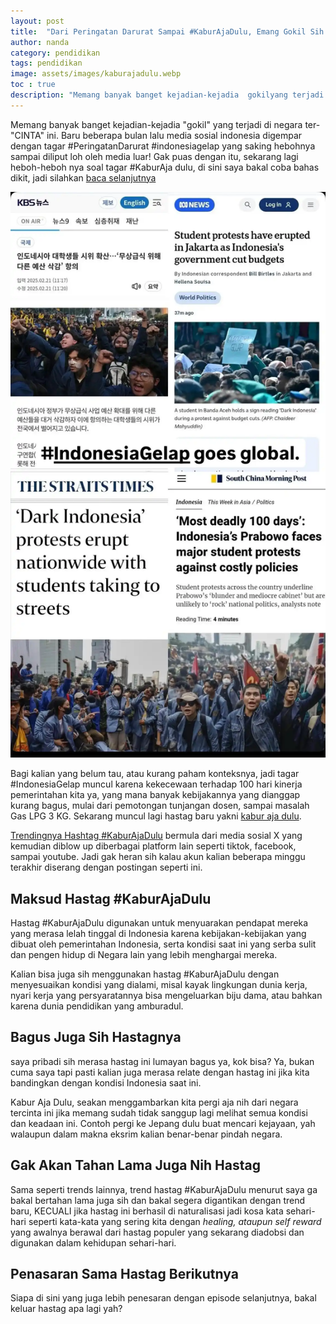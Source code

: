 ```yaml
---
layout: post
title:  "Dari Peringatan Darurat Sampai #KaburAjaDulu, Emang Gokil Sih!"
author: nanda
category: pendidikan
tags: pendidikan
image: assets/images/kaburajadulu.webp
toc : true
description: "Memang banyak banget kejadian-kejadia  gokilyang terjadi di negara ter-CINTA ini. Baru beberapa bulan lalu media sosial indonesia digempar dengan tagar #PeringatanDarurat #indonesiagelap yang saking hebohnya sampai diliput loh oleh media luar! Gak puas dengan itu, sekarang lagi heboh-heboh nya soal tagar #KaburAja dulu"
---
```


Memang banyak banget kejadian-kejadia "gokil" yang terjadi di negara ter-"CINTA" ini. Baru beberapa bulan lalu media sosial indonesia digempar dengan tagar #PeringatanDarurat #indonesiagelap yang saking hebohnya sampai diliput loh oleh media luar! Gak puas dengan itu, sekarang lagi heboh-heboh nya soal tagar #KaburAja dulu, di sini saya bakal coba bahas dikit, jadi silahkan [baca selanjutnya](http://www.houstontimespost.com/)

![indonesia gelap diliput media luar](/assets/images/indonesiagelap.webp)

Bagi kalian yang belum tau, atau kurang paham konteksnya, jadi tagar #IndonesiaGelap muncul karena kekecewaan terhadap 100 hari kinerja pemerintahan kita ya, yang mana banyak kebijakannya yang dianggap kurang bagus, mulai dari pemotongan tunjangan dosen, sampai masalah Gas LPG 3 KG. Sekarang muncul lagi hastag baru yakni [kabur aja dulu](https://pediaku.id/fenomena-kabur-aja-dulu/).

[Trendingnya Hashtag #KaburAjaDulu](http://www.houstontimespost.com/informasi/fakta-dibalik-trendingnya-hashtag-kaburajadulu-di-indonesia/) bermula dari media sosial X yang kemudian diblow up diberbagai platform lain seperti tiktok, facebook, sampai youtube. Jadi gak heran sih kalau akun kalian beberapa minggu terakhir diserang dengan postingan seperti ini.

## Maksud Hastag #KaburAjaDulu
Hastag #KaburAjaDulu digunakan untuk menyuarakan pendapat mereka yang merasa lelah tinggal di Indonesia karena kebijakan-kebijakan yang dibuat oleh pemerintahan Indonesia, serta kondisi saat ini yang serba sulit dan pengen hidup di Negara lain yang lebih menghargai mereka.

Kalian bisa juga sih menggunakan hastag #KaburAjaDulu dengan menyesuaikan kondisi yang dialami, misal kayak lingkungan dunia kerja, nyari kerja yang persyaratannya bisa mengeluarkan biju dama, atau bahkan karena dunia pendidikan yang amburadul.

## Bagus Juga Sih Hastagnya
saya pribadi sih merasa hastag ini lumayan bagus ya, kok bisa? Ya, bukan cuma saya tapi pasti kalian juga merasa relate dengan hastag ini jika kita bandingkan dengan kondisi Indonesia saat ini.

Kabur Aja Dulu, seakan menggambarkan kita pergi aja nih dari negara tercinta ini jika memang sudah tidak sanggup lagi melihat semua kondisi dan keadaan ini. Contoh pergi ke Jepang dulu buat mencari kejayaan, yah walaupun dalam makna eksrim kalian benar-benar pindah negara.

## Gak Akan Tahan Lama Juga Nih Hastag
Sama seperti trends lainnya, trend hastag #KaburAjaDulu menurut saya ga bakal bertahan lama juga sih dan bakal segera digantikan dengan trend baru, KECUALI jika hastag ini berhasil di naturalisasi jadi kosa kata sehari-hari seperti kata-kata yang sering kita dengan *healing, ataupun self reward* yang awalnya berawal dari hastag populer yang sekarang diadobsi dan digunakan dalam kehidupan sehari-hari.

## Penasaran Sama Hastag Berikutnya
Siapa di sini yang juga lebih penesaran dengan episode selanjutnya, bakal keluar hastag apa lagi yah? 
